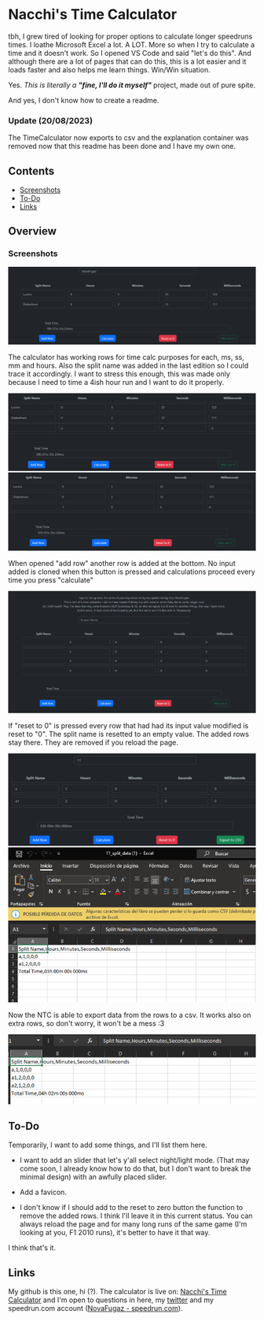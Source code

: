 # Nacchi's Time Calculator

tbh, I grew tired of looking for proper options to calculate longer speedruns times. I loathe Microsoft Excel a lot. A LOT. More so when I try to calculate a time and it doesn't work. So I opened VS Code and said "let's do this". And although there are a lot of pages that can do this, this is a lot easier and it loads faster and also helps me learn things. Win/Win situation.

Yes. *This is literally a **"fine, I'll do it myself"*** project, made out of pure spite.

And yes, I don't know how to create a readme.

### Update (20/08/2023)

The TimeCalculator now exports to csv and the explanation container was removed now that this readme has been done and I have my own one.

## Contents

- [Screenshots](#screenshots)
- [To-Do](#to-do)
- [Links](#links)

## Overview

### Screenshots

![](./screenshots/1.png)

The calculator has working rows for time calc purposes for each, ms, ss, mm and hours. Also the split name was added in the last edition so I could trace it accordingly. I want to stress this enough, this was made only because I need to time a 4ish hour run and I want to do it properly.

![](./screenshots/2.png)
![](./screenshots/3.png)

When opened "add row" another row is added at the bottom. No input added is cloned when this button is pressed and calculations proceed every time you press "calculate"

![](./screenshots/4.png)

If "reset to 0" is pressed every row that had had its input value modified is reset to "0". The split name is resetted to an empty value. The added rows stay there. They are removed if you reload the page.

![](./screenshots/data.png)
![](./screenshots/csv.png)

Now the NTC is able to export data from the rows to a csv. It works also on extra rows, so don't worry, it won't be a mess :3

![](./screenshots/extra.png)


## To-Do

Temporarily, I want to add some things, and I'll list them here.

- I want to add an slider that let's y'all select night/light mode. (That may come soon, I already know how to do that, but I don't want to break the minimal design) with an awfully placed slider.

- Add a favicon.

- I don't know if I should add to the reset to zero button the function to remove the added rows. I think I'll leave it in this current status. You can always reload the page and for many long runs of the same game (I'm looking at you, F1 2010 runs), it's better to have it that way.

I think that's it.

## Links

My github is this one, hi (?).
The calculator is live on: [Nacchi's Time Calculator](https://novafugaz.github.io/timecalc/) and I'm open to questions in here, my [twitter](https://twitter.com/NovaFugaz) and my speedrun.com account ([NovaFugaz - speedrun.com](https://www.speedrun.com/user/NovaFugaz)).
